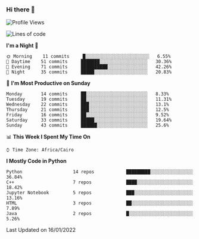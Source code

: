 ### Hi there 👋

<!--
**AMR-KELEG/AMR-KELEG** is a ✨ _special_ ✨ repository because its `README.md` (this file) appears on your GitHub profile.

Here are some ideas to get you started:

- 🔭 I’m currently working on ...
- 🌱 I’m currently learning ...
- 👯 I’m looking to collaborate on ...
- 🤔 I’m looking for help with ...
- 💬 Ask me about ...
- 📫 How to reach me: ...
- 😄 Pronouns: ...
- ⚡ Fun fact: ...
-->

<!--START_SECTION:waka-->
![Profile Views](http://img.shields.io/badge/Profile%20Views-0-blue)

![Lines of code](https://img.shields.io/badge/From%20Hello%20World%20I%27ve%20Written-3%20Million%20lines%20of%20code-blue)

**I'm a Night 🦉** 

```text
🌞 Morning    11 commits     █░░░░░░░░░░░░░░░░░░░░░░░░   6.55% 
🌆 Daytime    51 commits     ███████░░░░░░░░░░░░░░░░░░   30.36% 
🌃 Evening    71 commits     ██████████░░░░░░░░░░░░░░░   42.26% 
🌙 Night      35 commits     █████░░░░░░░░░░░░░░░░░░░░   20.83%

```
📅 **I'm Most Productive on Sunday** 

```text
Monday       14 commits     ██░░░░░░░░░░░░░░░░░░░░░░░   8.33% 
Tuesday      19 commits     ██░░░░░░░░░░░░░░░░░░░░░░░   11.31% 
Wednesday    22 commits     ███░░░░░░░░░░░░░░░░░░░░░░   13.1% 
Thursday     21 commits     ███░░░░░░░░░░░░░░░░░░░░░░   12.5% 
Friday       16 commits     ██░░░░░░░░░░░░░░░░░░░░░░░   9.52% 
Saturday     33 commits     █████░░░░░░░░░░░░░░░░░░░░   19.64% 
Sunday       43 commits     ██████░░░░░░░░░░░░░░░░░░░   25.6%

```


📊 **This Week I Spent My Time On** 

```text
⌚︎ Time Zone: Africa/Cairo

```

**I Mostly Code in Python** 

```text
Python                   14 repos            █████████░░░░░░░░░░░░░░░░   36.84% 
C++                      7 repos             ████░░░░░░░░░░░░░░░░░░░░░   18.42% 
Jupyter Notebook         5 repos             ███░░░░░░░░░░░░░░░░░░░░░░   13.16% 
HTML                     3 repos             ██░░░░░░░░░░░░░░░░░░░░░░░   7.89% 
Java                     2 repos             █░░░░░░░░░░░░░░░░░░░░░░░░   5.26%

```



 Last Updated on 16/01/2022
<!--END_SECTION:waka-->
